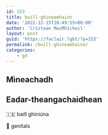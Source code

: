 ```yaml
---
id: 153
title: buill-ghineamhainn
date: '2022-12-15T10:49:55+00:00'
author: 'Crìstean MacMhìcheil'
layout: post
guid: 'https://faclair.lgbt/?p=153'
permalink: /buill-ghineamhainn/
categories:
    - gd
---
```


## Mìneachadh

## Eadar-theangachaidhean

&#x1f1ee;&#x1f1ea; baill ghiniúna

&#x1f3f4;&#xe0067;&#xe0062;&#xe0065;&#xe006e;&#xe0067;&#xe007f; genitals
